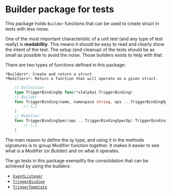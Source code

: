 # Builder package for tests

This package holds `Builder` functions that can be used to create struct in
tests with less noise.

One of the most important characteristic of a unit test (and any type of test
really) is **readability**. This means it should be easy to read and clearly
show the intent of the test. The setup (and cleanup) of the tests should be as
small as possible to avoid the noise. Those builders exists to help with that.

There are two types of functions defined in this package:

    *Builders*: Create and return a struct
    *Modifiers*: Return a function that will operate on a given struct.

```go
    // Definition
    type TriggerBindingOp func(*v1alpha1.TriggerBinding)
    // Builder
    func TriggerBinding(name, namespace string, ops ...TriggerBindingOp) *v1alpha1.TriggerBinding {
        // […]
    }
    // Modifier
    func TriggerBindingSpec(ops ...TriggerBindingSpecOp) TriggerBindingOp {
        // […]
    }
```

The main reason to define the `Op` type, and using it in the methods signatures
is to group Modifier function together. It makes it easier to see what is a
Modifier (or Builder) and on what it operates.

The go tests in this package exemplify the consolidation that can be achieved by
using the builders:

- [`EventListener`](eventlistener_test.go)
- [`TriggerBinding`](triggerbinding_test.go)
- [`TriggerTemplate`](triggertemplate_test.go)
